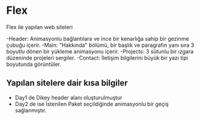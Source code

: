 # Flex
Flex ile yapılan web siteleri

-Header: Animasyonlu bağlantılara ve ince bir kenarlığa sahip bir gezinme çubuğu içerir.
-Main: "Hakkında" bölümü, bir başlık ve paragrafın yanı sıra 3 boyutlu dönen bir yükleme animasyonu içerir.
-Projects: 3 sütunlu bir ızgara düzeninde projeleri sergiler.
-Contact: İletişim bilgilerini büyük bir yazı tipi boyutunda görüntüler.

## Yapılan sitelere dair kısa bilgiler

- Day1 de Dikey header alanı oluşturulmuştur
- Day2 de ise İstenilen Paket seçildiğinde animasyonlu bir geçiş sağlanmıştır.
